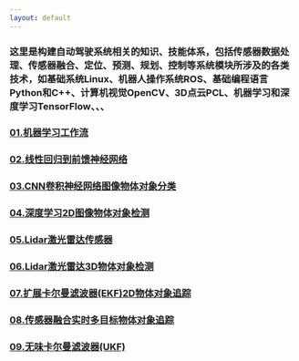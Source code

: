 ```yaml
---
layout: default
---
```


### 这里是构建自动驾驶系统相关的知识、技能体系，包括传感器数据处理、传感器融合、定位、预测、规划、控制等系统模块所涉及的各类技术，如基础系统Linux、机器人操作系统ROS、基础编程语言Python和C++、计算机视觉OpenCV、3D点云PCL、机器学习和深度学习TensorFlow、、、

### [01.机器学习工作流](./docs/01.机器学习工作流.html)
### [02.线性回归到前馈神经网络](./docs/02.线性回归到前馈神经网络.html)
### [03.CNN卷积神经网络图像物体对象分类](./docs/03.CNN卷积神经网络图像物体对象分类.html)
### [04.深度学习2D图像物体对象检测](./docs/04.深度学习2D图像物体对象检测.html)
### [05.Lidar激光雷达传感器](./docs/05.Lidar激光雷达传感器.html)
### [06.Lidar激光雷达3D物体对象检测](./docs/06.Lidar激光雷达3D物体对象检测.html)
### [07.扩展卡尔曼滤波器(EKF)2D物体对象追踪](./docs/07.扩展卡尔曼滤波器(EKF)2D物体对象追踪.html)
### [08.传感器融合实时多目标物体对象追踪](./docs/08.传感器融合实时多目标物体对象追踪.html)
### [09.无味卡尔曼滤波器(UKF)](./docs/09.无味卡尔曼滤波器(UKF).html)



